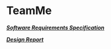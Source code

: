 # TeamMe

[***Software Requirements Specification***](https://drive.google.com/file/d/1A2iwaeB2dnUtu2wgx4YWre-lGBKVbTqi/view?usp=sharing)

[***Design Report***](https://docs.google.com/document/d/1-UB6VYFIKK2otsQj3zzxJXhWrEU-N1mT2g9wglk7ZIU/edit?usp=sharing)
